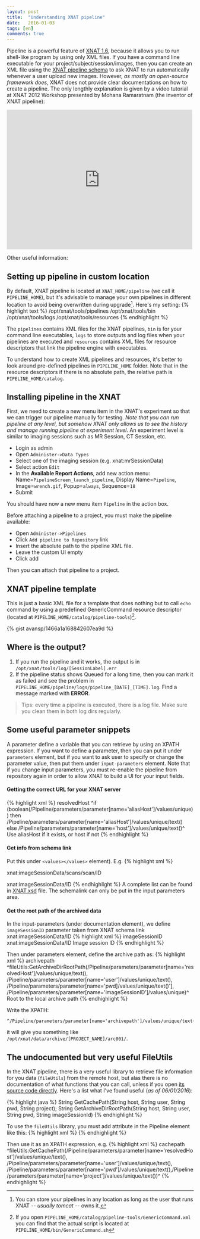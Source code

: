 ```yaml
---
layout: post
title:  "Understanding XNAT pipeline"
date:   2016-01-03
tags: [en]
comments: true
---
```


Pipeline is a powerful feature of [XNAT 1.6](https://wiki.xnat.org/display/XNAT16/Home), because it allows you to run shell-like program by using only XML files. If you have a command line executable for your project/subject/session/images, then you can create an XML file using the [XNAT pipeline schema](https://wiki.xnat.org/display/XNAT16/XNAT+Pipeline+Development+Schema) to ask XNAT to run automatically whenever a user upload new images. However, *as mostly an open-source framework does*, XNAT does not provide clear documentations on how to create a pipeline. The only lengthly explanation is given by a video tutorial at XNAT 2012 Workshop presented by Mohana Ramaratnam (the inventor of XNAT pipeline):

<iframe src="https://player.vimeo.com/video/47245858" width="500" height="375" frameborder="0" webkitallowfullscreen mozallowfullscreen allowfullscreen></iframe>

Other useful information:


## Setting up pipeline in custom location

By default, XNAT pipeline is located at `XNAT_HOME/pipeline` (we call it `PIPELINE_HOME`), but it's advisable to manage your own pipelines in different location to avoid being overwritten during upgrade[^1]. Here's my setting:
{% highlight text %}
/opt/xnat/tools/pipelines
/opt/xnat/tools/bin
/opt/xnat/tools/logs
/opt/xnat/tools/resources
{% endhighlight %}

The `pipelines` contains XML files for the XNAT pipelines, `bin` is for your command line executables, `logs` to store outputs and log files when your pipelines are executed and `resources` contains XML files for resource descriptors that link the pipeline engine with executables.

To understand how to create XML pipelines and resources, it's better to look around pre-defined pipelines in `PIPELINE_HOME` folder. Note that in the resource descriptors if there is no absolute path, the relative path is `PIPELINE_HOME/catalog`.

## Installing pipeline in the XNAT

First, we need to create a new menu item in the XNAT's experiment so that we can trigger our pipeline manually for testing. *Note that you can run pipeline at any level, but somehow XNAT only allows us to see the history and manage running pipeline at experiment level*. An experiment level is similar to imaging sessions such as MR Session, CT Session, etc.

* Login as admin
* Open `Administer->Data Types`
* Select one of the imaging session (e.g. xnat:mrSessionData)
* Select action `Edit`
* In the **Available Report Actions**, add new action menu: Name=`PipelineScreen_launch_pipeline`, Display Name=`Pipeline`, Image=`wrench.gif`, Popup=`always`, Sequence=`18`
* Submit

You should have now a new menu item `Pipeline` in the action box.

Before attaching a pipeline to a project, you must make the pipeline available:

* Open `Administer->Pipelines`
* Click `Add pipeline to Repository` link
* Insert the absolute path to the pipeline XML file.
* Leave the custom UI empty
* Click add

Then you can attach that pipeline to a project.

## XNAT pipeline template

This is just a basic XML file for a template that does nothing but to call `echo` command by using a predefined GenericCommand resource descriptor (located at `PIPELINE_HOME/catalog/pipeline-tools`)[^2].

{% gist avansp/1466a1a168842607ea9d %}

## Where is the output?

1. If you run the pipeline and it works, the output is in `/opt/xnat/tools/log/[SessionLabel].err`
2. If the pipeline status shows Queued for a long time, then you can mark it as failed and see the problem in `PIPELINE_HOME/pipeline/logs/pipeline_[DATE]_[TIME].log`. Find a message marked with **ERROR**.

> Tips: every time a pipeline is executed, there is a log file. Make sure you clean them in both log dirs regularly.

## Some useful parameter snippets

A parameter define a variable that you can retrieve by using an XPATH expression. If you want to define a parameter, then you can put it under `parameters` element, but if you want to ask user to specify or change the parameter value, then put them under `input-parameters` element. Note that if you change input parameters, you must re-enable the pipeline from repository again in order to allow XNAT to build a UI for your input fields.

#### Getting the correct URL for your XNAT server ####
{% highlight xml %}
<parameter>
    <name>resolvedHost</name>
    <values>
        <unique>^if (boolean(/Pipeline/parameters/parameter[name='aliasHost']/values/unique)) then /Pipeline/parameters/parameter[name='aliasHost']/values/unique/text() else /Pipeline/parameters/parameter[name='host']/values/unique/text()^</unique>
    </values>
    <description>Use aliasHost if it exists, or host if not</description>
</parameter>
{% endhighlight %}

#### Get info from schema link ####

Put this under `<values></values>` element). E.g.
{% highlight xml %}
<!-- all scan IDs from the current image session where the pipeline is running -->
<schemalink>xnat:imageSessionData/scans/scan/ID</schemalink>
<!-- image session ID -->
<schemalink>xnat:imageSessionData/ID</schemalink>
{% endhighlight %}
A complete list can be found in [XNAT.xsd](https://central.xnat.org/schemas/xnat/xnat.xsd) file. The schemalink can only be put in the input parameters area.

#### Get the root path of the archived data ####

In the input-parameters (under documentation element), we define `imageSessionID` parameter taken from XNAT schema link xnat:imageSessionData/ID
{% highlight xml %}
<input-parameters>
    <parameter>
        <name>imageSessionID</name>
        <values>
            <schemalink>xnat:imageSessionData/ID</schemalink>
        </values>
        <description>Image session ID</description>
    </parameter>
</input-parameters>
{% endhighlight %}

Then under parameters element, define the archive path as:
{% highlight xml %}
<parameter>
    <name>archivepath</name>
    <values>
        <unique>^fileUtils:GetArchiveDirRootPath(/Pipeline/parameters/parameter[name='resolvedHost']/values/unique/text(), /Pipeline/parameters/parameter[name='user']/values/unique/text(), /Pipeline/parameters/parameter[name='pwd]/values/unique/text()'], /Pipeline/parameters/parameter[name='imageSessionID']/values/unique)^</unique>
    </values>
    <description>Root to the local archive path</description>
</parameter>
{% endhighlight %}

Write the XPATH:
```
^/Pipeline/parameters/parameter[name='archivepath']/values/unique/text()^
```
it will give you something like `/opt/xnat/data/archive/[PROJECT_NAME]/arc001/`.

## The undocumented but very useful FileUtils

In the XNAT pipeline, there is a very useful library to retrieve file information for you data (`fileUtils`) from the remote host, but alas there is no documentation of what functions that you can call, unless if you open [its source code directly](https://bitbucket.org/nrg/pipeline_imagingtools_1_6dev/). Here's a list what I've found useful (*as of 06/01/2016*):

{% highlight java %}
String GetCachePath(String host, String user, String pwd, String project);
String GetArchiveDirRootPath(String host, String user, String pwd, String imageSessionId)
{% endhighlight %}

To use the `fileUtils` library, you must add attribute in the Pipeline element like this:
{% highlight xml %}
<Pipeline xmlns:fileUtils="org.nrg.imagingtools.utils.FileUtils">
{% endhighlight %}

Then use it as an XPATH expression, e.g.
{% highlight xml %}
<parameter>
    <name>cachepath</name>
    <values>
        <unique>^fileUtils:GetCachePath(/Pipeline/parameters/parameter[name='resolvedHost']/values/unique/text(), /Pipeline/parameters/parameter[name='user']/values/unique/text(), /Pipeline/parameters/parameter[name='pwd']/values/unique/text(),/Pipeline/parameters/parameter[name='project']/values/unique/text())^</unique>
    </values>
</parameter>
{% endhighlight %}

[^1]: You can store your pipelines in any location as long as the user that runs XNAT -- *usually tomcat* -- owns it.
[^2]: If you open `PIPELINE_HOME/catalog/pipeline-tools/GenericCommand.xml` you can find that the actual script is located at `PIPELINE_HOME/bin/GenericCommand.sh`
